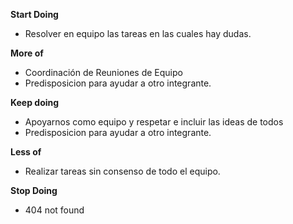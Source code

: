 **Start Doing**
- Resolver en equipo las tareas en las cuales hay dudas.

**More of**
- Coordinación de Reuniones de Equipo
- Predisposicion para ayudar a otro integrante.

**Keep doing**
- Apoyarnos como equipo y respetar e incluir las ideas de todos
- Predisposicion para ayudar a otro integrante.

**Less of**
- Realizar tareas sin consenso de todo el equipo.

**Stop Doing**
- 404 not found




